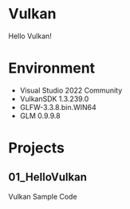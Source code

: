 # Vulkan
Hello Vulkan!

# Environment
* Visual Studio 2022 Community
* VulkanSDK 1.3.239.0
* GLFW-3.3.8.bin.WIN64
* GLM 0.9.9.8

# Projects
## 01_HelloVulkan
Vulkan Sample Code

